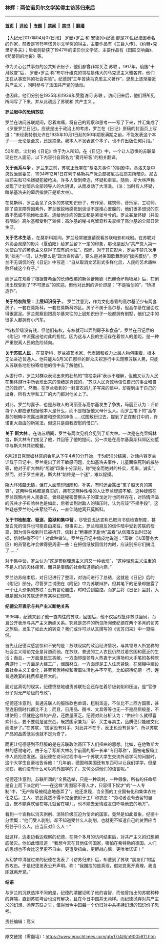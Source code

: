 ### 林辉：两位诺贝尔文学奖得主访苏归来后

---

#### [首页](../../../..?n9005811) &nbsp;|&nbsp; [评论](../../../../../epoch-comment?n9005811) &nbsp;|&nbsp; [专题](../../../../../epoch-special?n9005811) &nbsp;|&nbsp; [禁闻](../../../../../epoch-news?n9005811) &nbsp;|&nbsp; [禁书](../../../../../books?n9005811) &nbsp;|&nbsp; [翻墙](https://github.com/gfw-breaker/nogfw/blob/master/README.md?n9005811)


<div class="post_content" id="artbody" itemprop="articleBody">
 <!-- article content begin -->
 <p>
  【大纪元2017年04月07日讯】
  <ok href="https://www.epochtimes.com/gb/tag/%E7%BD%97%E6%9B%BC%E2%80%A2%E7%BD%97%E5%85%B0.html">
   罗曼•罗兰
  </ok>
  和
  <ok href="https://www.epochtimes.com/gb/tag/%E5%AE%89%E5%BE%B7%E5%88%97%E2%80%A2%E7%BA%AA%E5%BE%B7.html">
   安德列•纪德
  </ok>
  都是20世纪法国著名的作家，前者是1915年诺贝尔文学奖的得主，主要作品有《三巨人传》、《约翰•克里斯多夫》；后者则斩获了1947年的诺贝尔文学奖，主要作品有《田园交响曲》、《梵蒂冈的地窖》等。
 </p>
 <p>
  作为关心公共事务的公共知识份子，他们都曾非常关注
  <ok href="https://www.epochtimes.com/gb/tag/%E8%8B%8F%E8%81%94.html">
   苏联
  </ok>
  。1917年，俄国“十月政变”后，
  <ok href="https://www.epochtimes.com/gb/tag/%E7%BD%97%E6%9B%BC%E2%80%A2%E7%BD%97%E5%85%B0.html">
   罗曼•罗兰
  </ok>
  称“布尔什维克的领袖是伟大的马克思主义雅各宾，他们正在从事宏伟的社会实验”。纪德则“三年苦读马克思主义著作”，思想上逐渐接近
  <ok href="https://www.epochtimes.com/gb/tag/%E5%85%B1%E4%BA%A7%E4%B8%BB%E4%B9%89.html">
   共产主义
  </ok>
  ，同时参与了法国共产党的活动。
 </p>
 <p>
  也因此，他们分别在1935年和1936年受邀访问
  <ok href="https://www.epochtimes.com/gb/tag/%E8%8B%8F%E8%81%94.html">
   苏联
  </ok>
  。访问归来后，他们将所见所闻写了下来，并从此疏远了苏联和
  <ok href="https://www.epochtimes.com/gb/tag/%E5%85%B1%E4%BA%A7%E4%B8%BB%E4%B9%89.html">
   共产主义
  </ok>
  。
  <strong>
   <br/>
  </strong>
 </p>
 <p>
  <strong>
   罗兰眼中的恐惧苏联
  </strong>
 </p>
 <p>
  罗兰在访问苏联期间，忍着病痛，将自己的观察和思考一一写了下来，并汇集成了《罗曼罗兰日记》。应该是出于政治上的考虑，罗兰在《日记》原稿的封面页上写道：“未经我特别允许在1935年10月1日起的50年期限满期之前，不能发表这个本子——无论是全文，还是摘录。我本人不发表这个本子，也不许出版任何片段。”
 </p>
 <p>
  50年后，尘封的《日记》终于为人所知。在《日记》中，一个让人恐惧的苏联呈现在世人面前。以下内容引自网名为“雾月轩客”的相关翻译。
  <strong>
   <br/>
  </strong>
 </p>
 <p>
  <strong>
   关于派系斗争
  </strong>
  。罗兰来之前，苏联正笼罩在“基洛夫事件”的阴影中。基洛夫是中央政治局委员，1934年12月1日在列宁格勒共产党总部被尼古拉耶夫所暗杀。尼古拉耶夫和13名嫌疑犯被枪决。许多人受到牵连，怀疑和审查。随后，斯大林声称发现了计划暗杀全部领导人的大阴谋，从而发动了大清洗。（注：当时有人怀疑，暗杀基洛夫的幕后指使正是斯大林）。
 </p>
 <p>
  在莫斯科，罗兰会见了众多的苏联知识份子，有作家、建筑师、音乐家、工程师。除了语言障碍因素外，罗兰敏锐地感觉到谈话不是推心置腹的，他们很多想说的东西不愿或不能倾吐出来。连给他诊病的医生都是紧张兮兮的。罗兰甚至怀疑（并没有明说）高尔基都受到了监控：高尔基的秘书克留奇科夫掌控了高尔基的全部日常生活。
  <strong>
   <br/>
  </strong>
 </p>
 <p>
  <strong>
   关于艺术生活
  </strong>
  。在莫斯科期间，罗兰经常被邀请观看苏联电影和戏剧。在苏联对外协会观摩的影片《夏伯阳》给罗兰留下一定的印象，那也是因为“共产党人第一次使白军的英勇主义获得了应有的地位”。然而，对于其它影片，罗兰不禁几次用到“拙劣”一词，认为要么是“政治宣传品”，要么是对美国歌舞剧的“拙劣模仿”。罗兰不无调侃的在《日记》中写道：“自从取消文艺形式多样化后，人民的艺术趣味败坏成这个样子。”
 </p>
 <p>
  而罗兰在观看了根据普希金的长诗改编的新芭蕾舞剧《巴赫奇萨赖喷泉》后，在剧场出现受到了“不可思议”的欢迎。但他对此剧的评价却是：“不是独创的”，“矫揉造作”。
  <strong>
   <br/>
  </strong>
 </p>
 <p>
  <strong>
   关于特权阶层：上层知识份子
  </strong>
  。 罗兰注意到，作为文化总管的高尔基至少有两套房子，一套在莫斯科，一套在莫斯科郊区。房子不属于高尔基，但高尔基在里面过得很富足。罗兰观察到跟高尔基来往的上层知识份子一般都拥有别墅，他们之中的很多人都拥有小汽车。
 </p>
 <p>
  “特权阶级没有钱，但他们有权，有权就可以弄到房子和食品”，罗兰在日记后的《附记》中流露出他对此的担忧，因为这与人民的生活存在着惊人的差距，是一种严重脱离人民的危险倾向。
  <strong>
   <br/>
  </strong>
 </p>
 <p>
  <strong>
   关于苏联人民
  </strong>
  。在莫斯科，罗兰被艺术家、代表团和权力上层人物包围着，根本无法亲近普通人。他只能从6月30日那样的群众庆祝游行中去观察苏联人民，只能从苏联各地纷纷寄给他的信中去了解他们。
 </p>
 <p>
  从游行中，罗兰对群众表现出来的狂热的“领袖崇拜”表示不理解，但他又认为人民在集体游行中所表现出来的情绪是真诚的，“苏联人民真诚地信任自己的事业和自己的政府”。然而，在罗兰收到的一封富农的儿子写来的信中，却提到由于自己的出身，所有大学和工厂的大门都对他关上了。
 </p>
 <p>
  对此，罗兰的妻子、也是苏联人的玛丽亚与高尔基发生了争执，玛丽亚认为：评价每个人都应该根据他本人是什么，而不是根据他父母什么人。而罗兰笔下的“高尔基的眼睛中流露出痛苦和恐慌的神色……试图敷衍过去，提到了正在制订中的，许诺更大自由的新宪法。但这只是自我安慰的借口”。
  <strong>
   <br/>
  </strong>
 </p>
 <p>
  <strong>
   关于
  </strong>
  <strong>
   斯大林
  </strong>
  。在访苏期间，罗兰有两次见机会见到了斯大林。一次是在克里姆林宫，斯大林专门接见了他，并回答了他的提问。另一次是在高尔基莫斯科郊区别墅中与斯大林共进晚餐。
 </p>
 <p>
  6月28日克里姆林宫的会见从下午4点10分开始，于5点50分结束，对话内容罗兰详载于日记中。罗兰提出了若干敏感问题，比如基洛夫事件，儿童面临死刑的威胁等，他对于斯大林的“坦诚”印象十分深刻，称“完全而绝对的朴实，坦率，诚实”。然而，对于罗兰来说，斯大林“始终是一个迷”，难以捉摸。
 </p>
 <p>
  斯大林残酷无情，但在人面前却很随和，朴实，有时还会露出“孩子般天真的笑容”，这两种性格都是真实的，拥有这两种性格的人让罗兰疑惑不解。这种疑惑在罗兰观察内务人民委员，曾经是秘密警察头子的亚戈达时也同样存在，对热情洋溢的苏共才子布哈林也是如此，后者谈到对敌人的镇压时，认为应该“不择手段”。这种疑惑罗兰的心头萦绕不去，一直伴随他离开莫斯科。
  <strong>
   <br/>
  </strong>
 </p>
 <p>
  <strong>
   关于书检制度、驱逐、监狱和集中营
  </strong>
  。尽管亚戈达宣称已取消书信检查制度，甚至白党的信件也可能自由来往，但事实上，罗兰和朋友的信件暗中受到苏联的检查，因为信件收到时已被拆开，信封上“粗暴而无耻地”盖着“从信箱取出时已破损，信封贴得不牢”！对此种做法，罗兰在日记中俏皮地说道：“富歇（法国警务大臣）的员警也许会做得更周密一些：在把信纸放回信封内时，应该别把它们搞混了……”
 </p>
 <p>
  对于集中营，罗兰认为“这是警察理想主义的又一种表现”，“这种理想主义注重的不是人们的肉体痛苦，而只是事情的社会和道德的内涵。”
 </p>
 <p>
  罗兰访苏结束后，对日记进行了整理，对访问进行了总结，这就是《日记》后的《附记》部分。尽管罗兰试图在《附记》中为苏联辩护，但其笔下的记录却披露了一个让人恐惧的苏联：没有言论自由，时时受到监控。而罗兰将《日记》尘封，大概是因为对苏联还怀有某种幻想吧。
  <strong>
   <br/>
  </strong>
 </p>
 <p>
  <strong>
   纪德公开表示与共产主义断绝关系
  </strong>
 </p>
 <p>
  1936年，纪德来到了他一直向往的苏联，回国后，他不仅猛烈批评苏联当局，而且公开表示与共产主义断绝关系。究竟是怎样的所见所闻使纪德在两个多月的访苏之旅后，发生了如此大的转变？我们或许可以从其撰写的《访苏归来》中一窥端倪。
 </p>
 <p>
  首先让纪德深感震惊和不安的是：苏联现实的政治经济情况，与其领导人所宣称的社会主义理论完全是背道而驰。在苏联，普通的工人农民仍然过着贫困和匮乏的生活；而且，一方面是民生凋敝，一方面却是领导人热衷于大排场和大手笔的各种庆典游行；一方面是大建工厂，烟囱林立，一方面却是工人住房紧缺，在窝棚中建设着社会主义工业化；甚至官僚特权和奢靡生活也并不罕见，比如招待纪德一行，连普通晚宴的耗费都是巨大的。
 </p>
 <p>
  面对这真切的现实，纪德愤怒地谴责苏联社会还存在着阶级剥削和压迫，是“官僚分子对无产阶级的专政”。
 </p>
 <p>
  纪德还注意到，普通苏联人的服饰款色单调，粗制滥造，不仅比不上西方国家，甚至连旧俄时代都比不上；而且，日用品、图书、文具等等也无一不是品质极差，不堪使用；但就是这样的产品，还数量匮乏。纪德对此分析认为：“供应什么就得喜欢什么，要不要就是这东西。既然国家兼为厂家、买主与卖主，品质便只能随文化而进步了。”在苏联，“国家没有对手，对此并不在乎，反正也没有竞争”，所以苏联产品的品质低劣也就不足为奇了。
 </p>
 <p>
  而更让纪德感到不舒服的是在苏联政治高压下人们扭曲的思想。比如，在他致斯大林的感谢电时，由于忘了写斯大林名字前面的那一长串“专用尊称”，而被电报局工作人员拒绝发送。当纪德在访问过程中与一个苏联大学生交流外语学习的问题时，这个大学生自豪地告诉他：“几年前，德国和美国还有东西可以让我们学学。但是现在，我们没有什么可以向外国学的了，又何必讲他们的语言呢。”
 </p>
 <p>
  纪德还注意到，苏联所谓的“全民选举，只是一种讽刺，一种假像，所有的任命都是自上而下决定的”——在这样“周围容不得人才，只容得下奴才”的“一人专制”中，“无产阶级被彻底地愚弄了”。他还发现，当全面的工业国有化和集体农庄化之后，工人、农民竟然不得不完全依附于工厂和农庄：“劳动者没有去留的自由，既不能喜欢留在哪儿就留在哪儿，也不能去爱情或友谊呼唤他去的地方”。
 </p>
 <p>
  看到一个宣称以消灭剥削、消除阶级压迫为使命的国家，竟然是如此景象，纪德十分愤慨：“他们受人剥削，却不知道受什么人剥削，也就更不知道自己的贫困应当归咎于什么人，应当反对什么人！”
 </p>
 <p>
  就这样，边走边看边观察的纪德，在两个多月的访问结束后，对共产主义的幻想彻底破灭。他如此慨叹道：“我想今天在其他任何国家，哪怕在希特勒的德国，人们的思想也不会比这里更不自由，更遭受扭曲，更胆战心惊，更唯唯诺诺！”
 </p>
 <p>
  从幻梦中清醒过来的纪德在发表了《访苏归来》后，却遭到了苏联 “朋友们”的猛烈攻击。于是纪德发表公开声明，称：“我拥抱的是真理，假如党离开真理，我当即就离开党。”
  <strong>
   <br/>
  </strong>
 </p>
 <p>
  <strong>
   结语
  </strong>
 </p>
 <p>
  与罗兰的沉默选择不同的是，纪德的清醒证明了他的睿智，而他曾指出的苏联种种的弊端，直到苏联垮台也没有解决，且在今日中国并无两样。而纪德抛弃对共产主义的幻想、抛弃苏联之举，值得当今中国每一个仍旧对中共抱持幻想的知识份子思考。
 </p>
 <p>
  责任编辑：高义
 </p>
 <!-- article content end -->
 <div id="below_article_ad">
 </div>
</div>


---

原文链接（需翻墙）：https://www.epochtimes.com/gb/17/4/6/n9005811.htm
